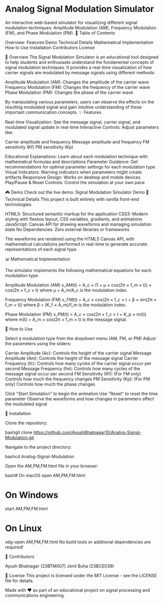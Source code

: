 # Analog Signal Modulation Simulator
An interactive web-based simulator for visualizing different signal modulation techniques: Amplitude Modulation (AM), Frequency Modulation (FM), and Phase Modulation (PM).
📝 Table of Contents

Overview:
Features
Demo
Technical Details
Mathematical Implementation
How to Use
Installation
Contributors
License

🔭 Overview
The Signal Modulation Simulator is an educational tool designed to help students and enthusiasts understand the fundamental concepts of signal modulation techniques. It provides a real-time visualization of how carrier signals are modulated by message signals using different methods:

Amplitude Modulation (AM): Changes the amplitude of the carrier wave
Frequency Modulation (FM): Changes the frequency of the carrier wave
Phase Modulation (PM): Changes the phase of the carrier wave

By manipulating various parameters, users can observe the effects on the resulting modulated signal and gain intuitive understanding of these important communication concepts.
✨ Features

Real-time Visualization: See the message signal, carrier signal, and modulated signal update in real-time
Interactive Controls: Adjust parameters like:

Carrier amplitude and frequency
Message amplitude and frequency
FM sensitivity (Kf)
PM sensitivity (Kp)


Educational Explanations: Learn about each modulation technique with mathematical formulas and descriptions
Parameter Guidance: Get recommendations for optimal parameter settings for each modulation type
Visual Indicators: Warning indicators when parameters might create artifacts
Responsive Design: Works on desktop and mobile devices
Play/Pause & Reset Controls: Control the simulation at your own pace

🎮 Demo
Check out the live demo: Signal Modulation Simulator Demo
🔧 Technical Details
This project is built entirely with vanilla front-end technologies:

HTML5: Structured semantic markup for the application
CSS3: Modern styling with flexbox layout, CSS variables, gradients, and animations
JavaScript: Canvas API for drawing waveforms and managing simulation state
No Dependencies: Zero external libraries or frameworks

The waveforms are rendered using the HTML5 Canvas API, with mathematical calculations performed in real-time to generate accurate representations of each signal type.

📊 Mathematical Implementation

The simulator implements the following mathematical equations for each modulation type:

Amplitude Modulation (AM)
x_AM(t) = A_c × (1 + μ × cos(2π × f_m × t)) × cos(2π × f_c × t)
where μ = A_m/A_c is the modulation index.

Frequency Modulation (FM)
x_FM(t) = A_c × cos(2π × f_c × t + β × sin(2π × f_m × t))
where β = (K_f × A_m)/f_m is the modulation index.

Phase Modulation (PM)
x_PM(t) = A_c × cos(2π × f_c × t + K_p × m(t))
where m(t) = A_m × cos(2π × f_m × t) is the message signal.


📖 How to Use

Select a modulation type from the dropdown menu (AM, FM, or PM)
Adjust the parameters using the sliders:

Carrier Amplitude (Ac): Controls the height of the carrier signal
Message Amplitude (Am): Controls the height of the message signal
Carrier Frequency (fc): Controls how many cycles of the carrier signal occur per second
Message Frequency (fm): Controls how many cycles of the message signal occur per second
FM Sensitivity (Kf): (For FM only) Controls how much the frequency changes
PM Sensitivity (Kp): (For PM only) Controls how much the phase changes


Click "Start Simulation" to begin the animation
Use "Reset" to reset the time parameter
Observe the waveforms and how changes in parameters affect the modulated signal

🚀 Installation

Clone the repository:

bashgit clone https://github.com/AyushBhatnagar10/Analog-Signal-Modulation.git

Navigate to the project directory:

bashcd Analog-Signal-Modulation

Open the AM,PM,FM.html file in your browser:

bash# On macOS
open AM,PM,FM.html

# On Windows
start AM,PM,FM.html

# On Linux
xdg-open AM,PM,FM.html
No build tools or additional dependencies are required!


👥 Contributors

Ayush Bhatnagar (23BTM007)
Jenil Buha (23BCE039)

📄 License
This project is licensed under the MIT License - see the LICENSE file for details.

Made with ❤️ as part of an educational project on signal processing and communications engineering.
